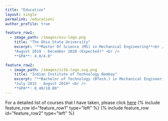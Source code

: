 ```yaml
---
title: "Education"
layout: single
permalink: /education/
author_profile: true

feature_row1:
  - image_path: /images/osu-logo.png
    title: "The Ohio State University"
    excerpt: "**Master Of Science (MS) in Mechanical Engineering**<br />
    *August 2019 - December 2020 (Expected)* <br />
    **GPA**: 4.0/4.0"

feature_row2:
  - image_path: /images/iitb-logo.svg.png
    title: "Indian Institute of Technology Bombay"
    excerpt: "**Bachelor of Technology (BTech.) in Mechanical Engineering** <br />
    *July 2015 - August 2019* <br />
    **GPA**: 8.40/10.00"
---
```

For a detailed list of courses that I have taken, please click [here](/courses)
{% include feature_row id="feature_row1" type="left" %}
{% include feature_row id="feature_row2" type="left" %}
